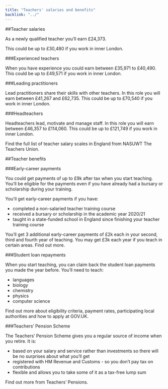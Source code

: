 ```yaml
---
title: "Teachers' salaries and benefits"
backlink: "../"
---
```


##Teacher salaries

As a newly qualified teacher you’ll earn £24,373.

This could be up to £30,480 if you work in inner London.

###Experienced teachers

When you have experience you could earn between £35,971 to £40,490. This could be up to £49,571 if you work in inner London.

###Leading practitioners

Lead practitioners share their skills with other teachers. In this role you will earn between £41,267 and £62,735. This could be up to £70,540 if you work in inner London.

###Headteachers

Headteachers lead, motivate and manage staff. In this role you will earn between £46,357 to £114,060. This could be up to £121,749 if you work in inner London.

Find the full list of teacher salary scales in England from NASUWT The Teachers Union.

##Teacher benefits

###Early-career payments

You could get payments of up to £9k after tax when you start teaching. You’ll be eligible for the payments even if you have already had a bursary or scholarship during your training.

You'll get early-career payments if you have:

  - completed a non-salaried teacher training course
  - received a bursary or scholarship in the academic year 2020/21
  - taught in a state-funded school in England since finishing your teacher training course

You’ll get 3 additional early-career payments of £2k each in your second, third and fourth year of teaching. You may get £3k each year if you teach in certain areas. Find out more.

###Student loan repayments

When you start teaching, you can claim back the student loan payments you made the year before. You’ll need to teach:

  - languages
  - biology
  - chemistry
  - physics
  - computer science

Find out more about eligibility criteria, payment rates, participating local authorities and how to apply at GOV.UK.

###Teachers’ Pension Scheme

The Teachers’ Pension Scheme gives you a regular source of income when you retire. It is:

  - based on your salary and service rather than investments so there will be no surprises about what you’ll get
  - registered with HM Revenue and Customs - so you don’t pay tax on contributions
  - flexible and allows you to take some of it as a tax-free lump sum

Find out more from Teachers’ Pensions.
